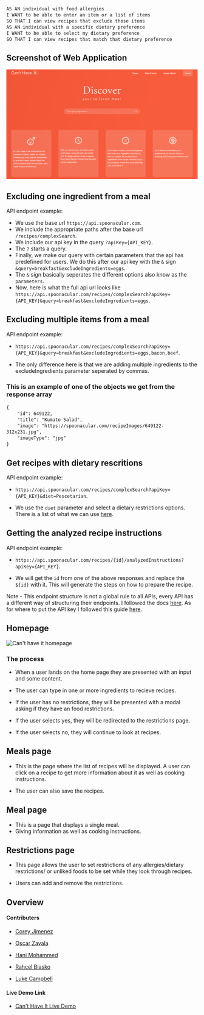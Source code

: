 ```
AS AN individual with food allergies
I WANT to be able to enter an item or a list of items
SO THAT I can view recipes that exclude those items
AS AN individual with a specific dietary preference
I WANT to be able to select my dietary preference
SO THAT I can view recipes that match that dietary preference
```

## Screenshot of Web Application

![Can't Have it Homepage](/assets/imgs/SS-Can'tHaveIt!.png)

## Excluding one ingredient from a meal

API endpoint example:

- We use the base url `https://api.spoonacular.com`.
- We include the appropriate paths after the base url `/recipes/complexSearch`.
- We include our api key in the query `?apiKey={API_KEY}`.
- The `?` starts a query.
- Finally, we make our query with certain parameters that the api has predefined for users. We do this after our api key with the `&` sign `&query=breakfast&excludeIngredients=eggs`.
- The `&` sign basically seperates the different options also know as the `parameters`.
- Now, here is what the full api url looks like `https://api.spoonacular.com/recipes/complexSearch?apiKey={API_KEY}&query=breakfast&excludeIngredients=eggs`.

## Excluding multiple items from a meal

API endpoint example:

- `https://api.spoonacular.com/recipes/complexSearch?apiKey={API_KEY}&query=breakfast&excludeIngredients=eggs,bacon,beef`.

- The only difference here is that we are adding multiple ingredients to the excludeIngredients parameter seperated by commas.

### This is an example of one of the objects we get from the response array

```
{
	"id": 649122,
	"title": "Kumato Salad",
	"image": "https://spoonacular.com/recipeImages/649122-312x231.jpg",
	"imageType": "jpg"
}
```

## Get recipes with dietary rescritions

API endpoint example:

- `https://api.spoonacular.com/recipes/complexSearch?apiKey={API_KEY}&diet=Pescetarian`.

- We use the `diet` parameter and select a dietary restrictions options. There is a list of what we can use [here](https://spoonacular.com/food-api/docs#Diets).

## Getting the analyzed recipe instructions

API endpoint example:

- `https://api.spoonacular.com/recipes/{id}/analyzedInstructions?apiKey={API_KEY}`.

- We will get the `id` from one of the above responses and replace the `${id}` with it. This will generate the steps on how to prepare the recipe.

Note - This endpoint structure is not a global rule to all APIs, every API has a different way of structuring their endpoints. I followed the docs [here](https://spoonacular.com/food-api/docs#Search-Recipes-Complex). As for where to put the API key I followed this guide [here](https://spoonacular.com/food-api/docs#Authentication).

## Homepage

![Can't have it homepage]()

### The process

- When a user lands on the home page they are presented with an input and some content.
- The user can type in one or more ingredients to recieve recipes.
- If the user has no restrictions, they will be presented with a modal asking if they have an food restrictions.
- If the user selects yes, they will be redirected to the restrictions page.

- If the user selects no, they will continue to look at recipes.

## Meals page

- This is the page where the list of recipes will be displayed. A user can click on a recipe to get more information about it as well as cooking instructions.

- The user can also save the recipes.

## Meal page

- This is a page that displays a single meal.
- Giving information as well as cooking instructions.

## Restrictions page

- This page allows the user to set restrictions of any allergies/dietary restrictions/ or unliked foods to be set while they look through recipes.

- Users can add and remove the restrictions.

## Overview

#### Contributers

- [Corey Jimenez](https://github.com/jimenez2society)

- [Oscar Zavala](https://github.com/rocas3096)

- [Hani Mohammed](https://github.com/haniadenm)

- [Rahcel Blasko](https://github.com/missblasko)

- [Luke Campbell](https://github.com/lbcamp1117)

#### Live Demo Link 

- [Can't Have It Live Demo](https://6449e2d47746a72e02e798cc--canthave.netlify.app/)

